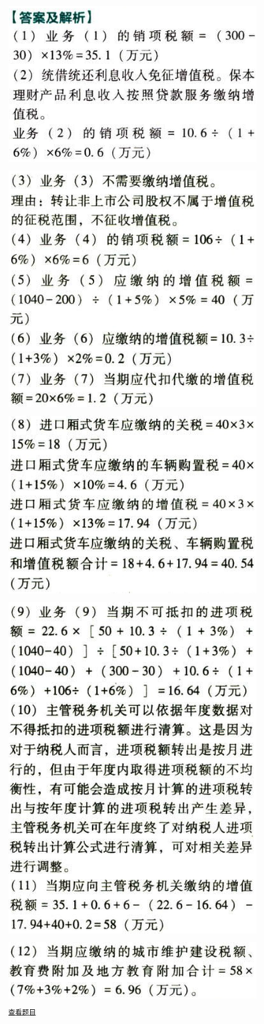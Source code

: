![](83f2c7d901f9b2824147fed35c22d039.png)

![](39ce9e50e71978247ec03170a6150e92.png)

![](9e5181b34fe0236b0d308b8fc69c992c.png)

![](d749e0f3f2b2b803de5befa4a13ba9ef.png)

![](92f4b728c1cf361ee3474260aeaeadf0.png)

[查看题目](../C02.增值税.本章真题.md#95-题目)

